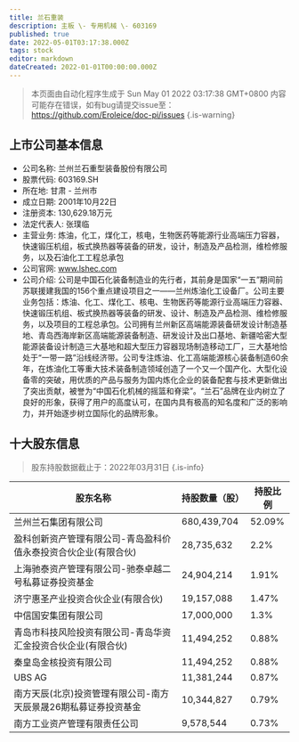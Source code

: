 ```yaml
---
title: 兰石重装
description: 主板 \- 专用机械 \- 603169
published: true
date: 2022-05-01T03:17:38.000Z
tags: stock
editor: markdown
dateCreated: 2022-01-01T00:00:00.000Z
---
```


> 本页面由自动化程序生成于 Sun May 01 2022 03:17:38 GMT+0800
> 内容可能存在错误，如有bug请提交issue至：https://github.com/Eroleice/doc-pi/issues
{.is-warning}

## 上市公司基本信息
- 公司名称: 兰州兰石重型装备股份有限公司
- 股票代码: 603169.SH
- 所在地: 甘肃 - 兰州市
- 成立日期: 2001年10月22日
- 注册资本: 130,629.18万元
- 法定代表人: 张璞临
- 主营业务: 炼油，化工，煤化工，核电，生物医药等能源行业高端压力容器，快速锻压机组，板式换热器等装备的研发，设计，制造及产品检测，维检修服务，以及石油化工工程总承包
- 公司官网: www.lshec.com
- 公司介绍: 公司是中国石化装备制造业的先行者，其前身是国家“一五”期间前苏联援建我国的156个重点建设项目之一——兰州炼油化工设备厂。公司主要业务包括：炼油、化工、煤化工、核电、生物医药等能源行业高端压力容器、快速锻压机组、板式换热器等装备的研发、设计、制造及产品检测、维检修服务，以及项目的工程总承包。公司拥有兰州新区高端能源装备研发设计制造基地、青岛西海岸新区高端能源装备制造、研发设计及出口基地、新疆哈密大型能源装备设计制造三大基地和超大型压力容器现场制造移动工厂，三大基地恰处于“一带一路”沿线经济带。公司专注炼油、化工高端能源核心装备制造60余年，在炼油化工等重大技术装备制造领域创造了一个又一个国产化、大型化设备零的突破，用优质的产品与服务为国内炼化企业的装备配套与技术更新做出了突出贡献，被誉为“中国石化机械的摇篮和脊梁”。“兰石”品牌在业内树立了良好的形象，获得了用户的高度认可，在国内具有极高的知名度和广泛的影响力，并开始逐步树立国际化的品牌形象。


## 十大股东信息
> 股东持股数据截止于：2022年03月31日
{.is-info}

| 股东名称 | 持股数量（股） | 持股比例 |
| --- | --- | --- |
| 兰州兰石集团有限公司 | 680,439,704 | 52.09% |
| 盈科创新资产管理有限公司-青岛盈科价值永泰投资合伙企业(有限合伙) | 28,735,632 | 2.2% |
| 上海驰泰资产管理有限公司-驰泰卓越二号私募证券投资基金 | 24,904,214 | 1.91% |
| 济宁惠圣产业投资合伙企业(有限合伙) | 19,157,088 | 1.47% |
| 中信国安集团有限公司 | 17,000,000 | 1.3% |
| 青岛市科技风险投资有限公司-青岛华资汇金投资合伙企业(有限合伙) | 11,494,252 | 0.88% |
| 秦皇岛金核投资有限公司 | 11,494,252 | 0.88% |
| UBS   AG | 11,381,244 | 0.87% |
| 南方天辰(北京)投资管理有限公司-南方天辰景晟26期私募证券投资基金 | 10,344,827 | 0.79% |
| 南方工业资产管理有限责任公司 | 9,578,544 | 0.73% |




